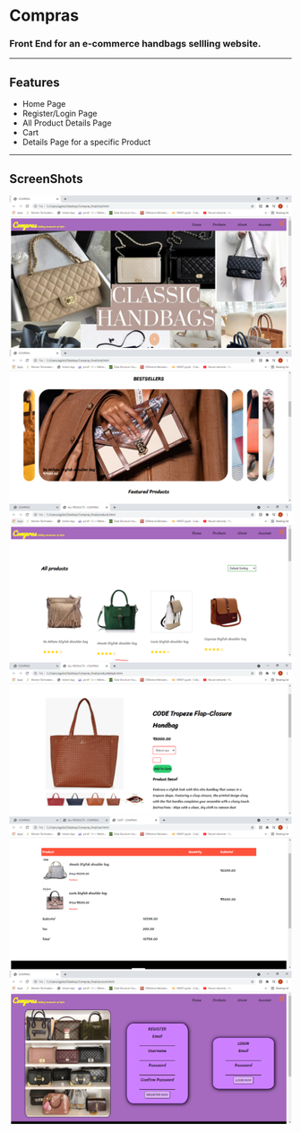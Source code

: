  # Compras
<h3>Front End for an e-commerce handbags sellling website.</h3>
<hr>
<h2>Features</h2>
<ul>
 <li>Home Page</li>
 <li>Register/Login Page</li>
 <li>All Product Details Page</li>
 <li>Cart</li>
 <li>Details Page for a specific Product</li>
</ul>
<hr>
<h2>ScreenShots</h2>
<img src="https://github.com/sunidhib2002/Compras/blob/main/screenshots/website_1.PNG" />
<img src="https://github.com/sunidhib2002/Compras/blob/main/screenshots/website_2.PNG" />
<img src="https://github.com/sunidhib2002/Compras/blob/main/screenshots/website_3.PNG" />
<img src="https://github.com/sunidhib2002/Compras/blob/main/screenshots/website_4.PNG" />
<img src="https://github.com/sunidhib2002/Compras/blob/main/screenshots/website_5.PNG" />
<img src="https://github.com/sunidhib2002/Compras/blob/main/screenshots/website_6.PNG" />
